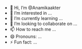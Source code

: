 - 👋 Hi, I’m @Anamikaakter
- 👀 I’m interested in ...
- 🌱 I’m currently learning ...
- 💞️ I’m looking to collaborate on ...
- 📫 How to reach me ...
- 😄 Pronouns: ...
- ⚡ Fun fact: ...

<!---
Anamikaakter/Anamikaakter is a ✨ special ✨ repository because its `README.md` (this file) appears on your GitHub profile.
You can click the Preview link to take a look at your changes.
--->
